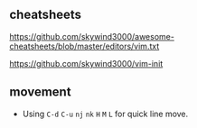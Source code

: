 ## cheatsheets
https://github.com/skywind3000/awesome-cheatsheets/blob/master/editors/vim.txt

https://github.com/skywind3000/vim-init

## movement
- Using `C-d` `C-u` `nj` `nk` `H` `M` `L` for quick line move.

